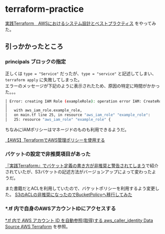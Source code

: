 # terraform-practice

[実践Terraform　AWSにおけるシステム設計とベストプラクティス](https://item.rakuten.co.jp/rakutenkobo-ebooks/1130e46b09d13b9d9b760b55dbe70c98/) をやってみた。

## 引っかかったところ

### principals ブロックの指定

正しくは `type = "Service"` だったが、`type = "service"` と記述してしまい、`terraform apply` に失敗してしまった。  
エラーのメッセージが下記のように表示されたため、原因の特定に時間がかかった。。。

```bash
│ Error: creating IAM Role (exampleRole): operation error IAM: CreateRole, https response error StatusCode: 400, RequestID: f42e787b-0c5f-4c24-abb7-6a11711258e5, MalformedPolicyDocument: Syntax error at position (1,83)
│ 
│   with aws_iam_role.example_role,
│   on main.tf line 25, in resource "aws_iam_role" "example_role":
│   25: resource "aws_iam_role" "example_role" {

```

ちなみにIAMポリシーはマネージドのものも利用できるようだ。

[【AWS】TerraformでAWS管理ポリシーを使用する](https://qiita.com/nossy/items/ac976f7382bd14a6d099)

### バケットの設定で非推奨項目があった

[『実践Terraform』でバケット定義の書き方が非推奨と警告されてしまう](https://qiita.com/Kazuyaa/items/612e678cccf0b23a2d5e)で紹介されていたが、S3バケットの記述方法がバージョンアップによって変わったようだ。

また書籍だとACLを利用していたので、バケットポリシーを利用するよう変更した。
[S3のACLの非推奨になったのでBucketPolicyへ移行してみた](https://dev.classmethod.jp/articles/s3-acl-bucketpolicy/)

### *.tf 内で自身のAWSアカウントIDにアクセスする

[*.tf 内で AWS アカウント ID を自動参照(取得)する aws_caller_identity Data Source AWS Terraform](https://qiita.com/gongo/items/a2b83d7402b97ef43574) を参照。

